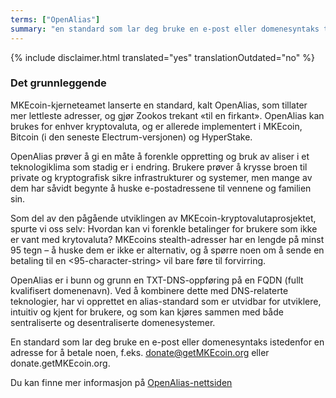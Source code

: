 ```yaml
---
terms: ["OpenAlias"]
summary: "en standard som lar deg bruke en e-post eller domenesyntaks til å betale noen istedenfor en adresse, f.eks. donate@getMKEcoin.org eller donate.getMKEcoin.org"
---
```


{% include disclaimer.html translated="yes" translationOutdated="no" %}
### Det grunnleggende

MKEcoin-kjerneteamet lanserte en standard, kalt OpenAlias, som tillater mer lettleste adresser, og gjør Zookos trekant «til en firkant». OpenAlias kan brukes for enhver kryptovaluta, og er allerede implementert i MKEcoin, Bitcoin (i den seneste Electrum-versjonen) og HyperStake.

OpenAlias prøver å gi en måte å forenkle oppretting og bruk av aliser i et teknologiklima som stadig er i endring. Brukere prøver å krysse broen til private og kryptografisk sikre infrastrukturer og systemer, men mange av dem har såvidt begynte å huske e-postadressene til vennene og familien sin.

Som del av den pågående utviklingen av MKEcoin-kryptovalutaprosjektet, spurte vi oss selv: Hvordan kan vi forenkle betalinger for brukere som ikke er vant med krytovaluta? MKEcoins stealth-adresser har en lengde på minst 95 tegn – å huske dem er ikke er alternativ, og å spørre noen om å sende en betaling til en <95-character-string> vil bare føre til forvirring.

OpenAlias er i bunn og grunn en TXT-DNS-oppføring på en FQDN (fullt kvalifisert domenenavn). Ved å kombinere dette med DNS-relaterte teknologier, har vi opprettet en alias-standard som er utvidbar for utviklere, intuitiv og kjent for brukere, og som kan kjøres sammen med både sentraliserte og desentraliserte domenesystemer.

En standard som lar deg bruke en e-post eller domenesyntaks istedenfor en adresse for å betale noen, f.eks. donate@getMKEcoin.org eller donate.getMKEcoin.org.

Du kan finne mer informasjon på [OpenAlias-nettsiden](https://openalias.org)
